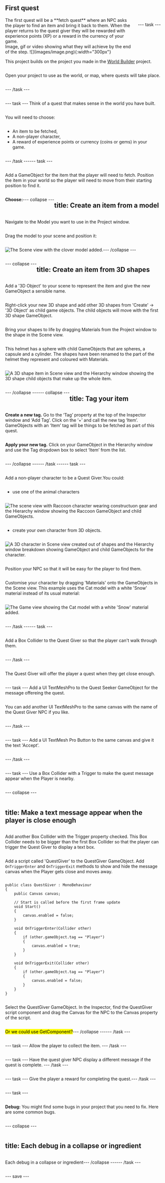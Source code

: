 ## First quest

<div style="display: flex; flex-wrap: wrap">
<div style="flex-basis: 200px; flex-grow: 1; margin-right: 15px;">
The first quest will be a **fetch quest** where an NPC asks the player to find an item and bring it back to them. When the player returns to the quest giver they will be rewarded with experience points (XP) or a reward in the currency of your game.
<div>
Image, gif or video showing what they will achieve by the end of the step. ![](images/image.png){:width="300px"}
</div>
</div>

--- task ---

This project builds on the project you made in the [World Builder](https://projects.raspberrypi.org/en/projects/world-builder) project. 

Open your project to use as the world, or map, where quests will take place. 

--- /task ---

--- task ---
Think of a quest that makes sense in the world you have built. 

You will need to choose:
+ An item to be fetched,
+ A non-player character,
+ A reward of experience points or currency (coins or gems) in your game.

--- /task ---

--- task ---

Add a GameObject for the item that the player will need to fetch. Position the item in your world so the player will need to move from their starting position to find it. 

**Choose:**

--- collapse ---

---
title: Create an item from a model
---

Navigate to the Model you want to use in the Project window. 

Drag the model to your scene and position it: 

![The Scene view with the clover model added.](images/clover-scene.png)

--- /collapse ---

--- collapse ---

---
title: Create an item from 3D shapes
---

Add a '3D Object' to your scene to represent the item and give the new GameObject a sensible name.  

Right-click your new 3D shape and add other 3D shapes from 'Create' -> '3D Object' as child game objects. The child objects will move with the first 3D shape GameObject. 

Bring your shapes to life by dragging Materials from the Project window to the shape in the Scene view. 

This helmet has a sphere with child GameObjects that are spheres, a capsule and a cylinder. The shapes have been renamed to the part of the helmet they represent and coloured with Materials. 

![A 3D shape item in Scene view and the Hierarchy window showing the 3D shape child objects that make up the whole item.](images/3d-shape-item.png)

--- /collapse ---

--- collapse ---

---
title: Tag your item
---

**Create a new tag.** Go to the ‘Tag’ property at the top of the Inspector window and ‘Add Tag’. Click on the ‘+’ and call the new tag ‘Item’. GameObjects with an ‘Item’ tag will be things to be fetched as part of this quest.

**Apply your new tag.** Click on your GameObject in the Hierarchy window and use the Tag dropdown box to select ‘Item’ from the list.

--- /collapse ---

--- /task ---

--- task ---

Add a non-player character to be a Quest Giver. 

You could:
+ use one of the animal characters 

![The scene view with Raccoon character wearing constructuon gear and the Hierarchy window showing the Raccoon GameObject and child GameObjects.](images/3d-shape-character.png)

+ create your own character from 3D objects. 

![A 3D character in Scene view created out of shapes and the Hierarchy window breakdown showing GameObject and child GameObjects for the character.](images/model-character.png)

Position your NPC so that it will be easy for the player to find them.

Customise your character by dragging 'Materials' onto the GameObjects in the Scene view. This example uses the Cat model with a white 'Snow' material instead of its usual material:

![The Game view showing the Cat model with a white 'Snow' material added.](images/snow-cat.png)

--- /task ---

--- task ---

Add a Box Collider to the Quest Giver so that the player can't walk through them.

--- /task ---

The Quest Giver will offer the player a quest when they get close enough.

--- task ---
Add a UI TextMeshPro to the Quest Seeker GameObject for the message offereing the quest. 

You can add another UI TextMeshPro to the same canvas with the name of the Quest Giver NPC if you like. 

--- /task ---

--- task ---
Add a UI TextMesh Pro Button to the same canvas and give it the text 'Accept'.

--- /task ---

--- task ---
Use a Box Collider with a Trigger to make the quest message appear when the Player is nearby. 

--- collapse ---

---
title: Make a text message appear when the player is close enough
---

Add another Box Collider with the Trigger property checked. This Box Collider needs to be bigger than the first Box Collider so that the player can trigger the Quest Giver to display a text box.

Add a script called 'QuestGiver' to the QuestGiver GameObject. Add `OnTriggerEnter` and `OnTriggerExit` methods to show and hide the message canvas when the Player gets close and moves away. 

```
public class QuestGiver : MonoBehaviour
{
    public Canvas canvas;

    // Start is called before the first frame update
    void Start()
    {
        canvas.enabled = false;
    }

    void OnTriggerEnter(Collider other)
    {
        if (other.gameObject.tag == "Player")
        {
            canvas.enabled = true;
        }
    }

    void OnTriggerExit(Collider other)
    {
        if (other.gameObject.tag == "Player")
        {
            canvas.enabled = false;
        }
    }
}
```

Select the QuestGiver GameObject. In the Inspector, find the QuestGiver script component and drag the Canvas for the NPC to the Canvas property of the script. 

<mark>Or we could use GetComponent?</mark>

--- /collapse ---

--- /task ---

--- task ---
Allow the player to collect the item.
--- /task ---

--- task ---
Have the quest giver NPC display a different message if the quest is complete. 
--- /task ---

--- task ---
Give the player a reward for completing the quest. 

--- /task ---

--- task ---

**Debug:** You might find some bugs in your project that you need to fix. Here are some common bugs.

--- collapse ---

---
title: Each debug in a collapse or ingredient
---

Each debug in a collapse or ingredient

--- /collapse ---

--- /task ---

--- save ---
